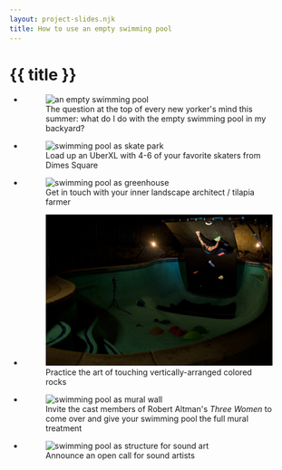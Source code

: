 ```yaml
---
layout: project-slides.njk
title: How to use an empty swimming pool
---
```

# {{ title }}

<section class="splide" aria-label="{{ title }}">
  <div class="splide__track">
		<ul class="splide__list">
        <li class="splide__slide">
        <figure class="splide__slide">
          <img src="https://bloximages.chicago2.vip.townnews.com/tucson.com/content/tncms/assets/v3/editorial/f/26/f2664447-f36e-51ff-b127-00aa3a8ea92e/5c1be45e99f2e.image.jpg?resize=1200,870" alt="an empty swimming pool">
          <figcaption>
            The question at the top of every new yorker's mind this summer: what do I do with the empty swimming pool in my backyard?
          </figcaption>
        </figure>
      </li>
			<li class="splide__slide">
        <figure>
          <img src="https://www.breakingbad-locations.com/wp-content/uploads/2014/11/Breaking.Bad_.S05E09.1080p.mkv_000033260.jpg" alt="swimming pool as skate park">
          <figcaption>
            Load up an UberXL with 4-6 of your favorite skaters from Dimes Square
          </figcaption>
        </figure>
      </li>
	    <li class="splide__slide">
        <figure>
          <img src="https://i0.wp.com/www.urbangardensweb.com/wp-content/uploads/2017/08/garden_pool_closed_loop_garden_schematic_urbangardensweb.png" alt="swimming pool as greenhouse">
          <figcaption>
            Get in touch with your inner landscape architect / tilapia farmer
          </figcaption>
        </figure>
      </li>
      <li class="splide__slide">
        <figure>
          <img src="/public/swimming-pool-climbing-gym.webp" alt="swimming pool as climbing gym">
          <figcaption>
            Practice the art of touching vertically-arranged colored rocks
          </figcaption>
        </figure>
      </li>
      <li class="splide__slide">
        <figure>
          <img src="https://scenebygreen.com/wp-content/uploads/2023/03/videoscreenshot-file8lpv1bcwe8ss-vidcloud-5531.jpg?w=825&h=510&crop=1" alt="swimming pool as mural wall">
          <figcaption>
            Invite the cast members of Robert Altman's <em>Three Women</em> to come over and give your swimming pool the full mural treatment
          </figcaption>
        </figure>
      </li>
      <li class="splide__slide">
        <figure>
          <img src="https://hyperallergic-newspack.s3.amazonaws.com/uploads/2015/10/Bob-Bielecki-and-Bill-Viola-testing-systems-The-Talking-Drum-1982-Photo-Kira-Perov.jpg" alt="swimming pool as structure for sound art">
          <figcaption>
            Announce an open call for sound artists
          </figcaption>
        </figure>
      </li>
		</ul>
  </div>
</section>
